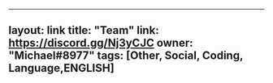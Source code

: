 ---
 layout: link
 title: "Team"
 link: https://discord.gg/Nj3yCJC
 owner: "Michael#8977"
 tags: [Other, Social, Coding, Language,ENGLISH]
 ---
